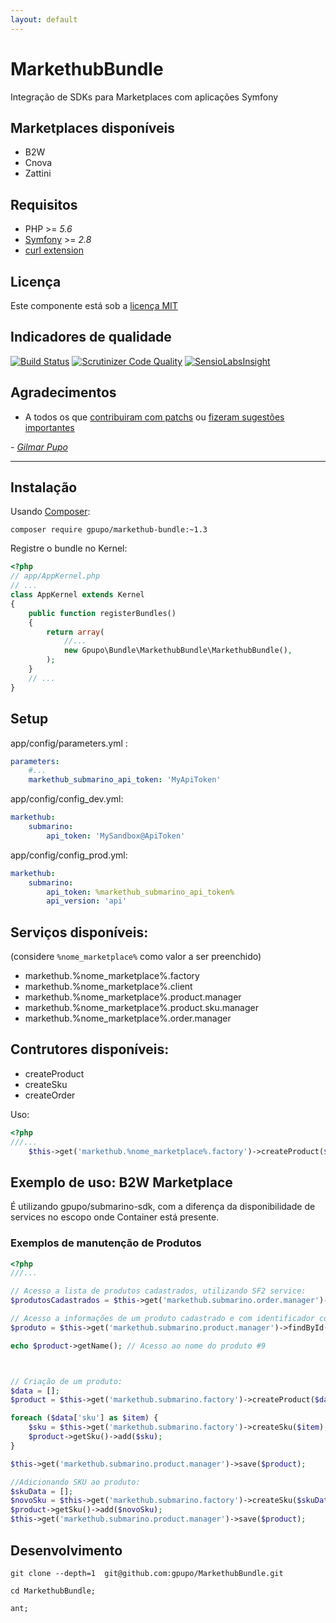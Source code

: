 ```yaml
---
layout: default
---
```

# MarkethubBundle

Integração de SDKs para Marketplaces com aplicações Symfony

## Marketplaces disponíveis

- B2W
- Cnova
- Zattini

## Requisitos

* PHP >= *5.6*
* [Symfony](http://symfony.com/) >= *2.8*
* [curl extension](http://php.net/manual/en/intro.curl.php)

## Licença

Este componente está sob a [licença MIT](https://github.com/gpupo/common-sdk/blob/master/LICENSE)

## Indicadores de qualidade

[![Build Status](https://secure.travis-ci.org/gpupo/MarkethubBundle.png?branch=master)](http://travis-ci.org/gpupo/MarkethubBundle)
[![Scrutinizer Code Quality](https://scrutinizer-ci.com/g/gpupo/MarkethubBundle/badges/quality-score.png?b=master)](https://scrutinizer-ci.com/g/gpupo/MarkethubBundle/?branch=master)
[![SensioLabsInsight](https://insight.sensiolabs.com/projects/e4572276-e535-43b3-88ff-0bbc3cdcff3f/small.png)](https://insight.sensiolabs.com/projects/e4572276-e535-43b3-88ff-0bbc3cdcff3f)

## Agradecimentos

* A todos os que [contribuiram com patchs](https://github.com/gpupo/MarkethubBundle/contributors) ou [fizeram sugestões importantes](https://github.com/gpupo/MarkethubBundle/issues)


 _- [Gilmar Pupo](http://www.g1mr.com/)_

---

## Instalação

Usando [Composer](http://getcomposer.com):

    composer require gpupo/markethub-bundle:~1.3

Registre o bundle no Kernel:

```php
<?php
// app/AppKernel.php
// ...
class AppKernel extends Kernel
{
    public function registerBundles()
    {
        return array(
            //...
            new Gpupo\Bundle\MarkethubBundle\MarkethubBundle(),
        );
    }
    // ...
}
```

## Setup

app/config/parameters.yml :

```yaml
parameters:
    #...
    markethub_submarino_api_token: 'MyApiToken'
```

app/config/config_dev.yml:

```yaml
markethub:
    submarino:
        api_token: 'MySandbox@ApiToken'
```

app/config/config_prod.yml:

```yaml
markethub:
    submarino:
        api_token: %markethub_submarino_api_token%
        api_version: 'api'
```

## Serviços disponíveis:

(considere ``%nome_marketplace%`` como valor a ser preenchido)

- markethub.%nome_marketplace%.factory
- markethub.%nome_marketplace%.client
- markethub.%nome_marketplace%.product.manager
- markethub.%nome_marketplace%.product.sku.manager
- markethub.%nome_marketplace%.order.manager

## Contrutores disponíveis:

- createProduct
- createSku
- createOrder

Uso:

```php
<?php
///...
    $this->get('markethub.%nome_marketplace%.factory')->createProduct($data);
```

## Exemplo de uso: B2W Marketplace

É utilizando gpupo/submarino-sdk, com a diferença da disponibilidade de
services no escopo onde Container está presente.

### Exemplos de manutenção de Produtos

```php
<?php
///...

// Acesso a lista de produtos cadastrados, utilizando SF2 service:
$produtosCadastrados = $this->get('markethub.submarino.order.manager')->fetch(); // Collection de Objetos Product

// Acesso a informações de um produto cadastrado e com identificador conhecido:
$produto = $this->get('markethub.submarino.product.manager')->findById(9)); // Objeto Produto

echo $product->getName(); // Acesso ao nome do produto #9



// Criação de um produto:
$data = [];
$product = $this->get('markethub.submarino.factory')->createProduct($data);

foreach ($data['sku'] as $item) {
    $sku = $this->get('markethub.submarino.factory')->createSku($item);
    $product->getSku()->add($sku);
}

$this->get('markethub.submarino.product.manager')->save($product);

//Adicionando SKU ao produto:
$skuData = [];
$novoSku = $this->get('markethub.submarino.factory')->createSku($skuData);
$product->getSku()->add($novoSku);
$this->get('markethub.submarino.product.manager')->save($product);

```

## Desenvolvimento

    git clone --depth=1  git@github.com:gpupo/MarkethubBundle.git

    cd MarkethubBundle;

    ant;

    
